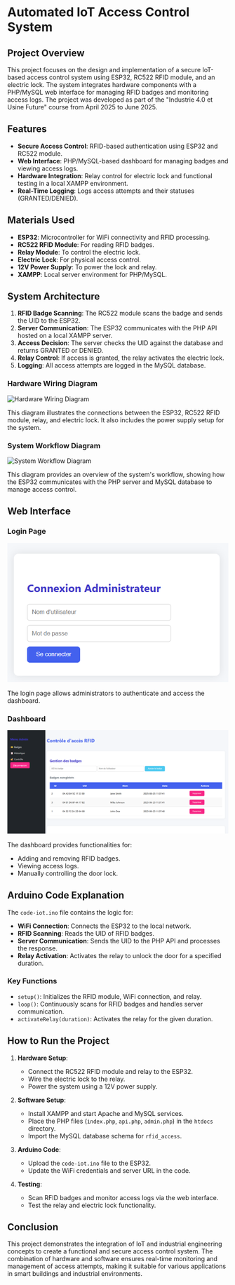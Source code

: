 # Automated IoT Access Control System

## Project Overview
This project focuses on the design and implementation of a secure IoT-based access control system using ESP32, RC522 RFID module, and an electric lock. The system integrates hardware components with a PHP/MySQL web interface for managing RFID badges and monitoring access logs. The project was developed as part of the "Industrie 4.0 et Usine Future" course from April 2025 to June 2025.

## Features
- **Secure Access Control**: RFID-based authentication using ESP32 and RC522 module.
- **Web Interface**: PHP/MySQL-based dashboard for managing badges and viewing access logs.
- **Hardware Integration**: Relay control for electric lock and functional testing in a local XAMPP environment.
- **Real-Time Logging**: Logs access attempts and their statuses (GRANTED/DENIED).

## Materials Used
- **ESP32**: Microcontroller for WiFi connectivity and RFID processing.
- **RC522 RFID Module**: For reading RFID badges.
- **Relay Module**: To control the electric lock.
- **Electric Lock**: For physical access control.
- **12V Power Supply**: To power the lock and relay.
- **XAMPP**: Local server environment for PHP/MySQL.

## System Architecture
1. **RFID Badge Scanning**: The RC522 module scans the badge and sends the UID to the ESP32.
2. **Server Communication**: The ESP32 communicates with the PHP API hosted on a local XAMPP server.
3. **Access Decision**: The server checks the UID against the database and returns GRANTED or DENIED.
4. **Relay Control**: If access is granted, the relay activates the electric lock.
5. **Logging**: All access attempts are logged in the MySQL database.

### Hardware Wiring Diagram
![Hardware Wiring Diagram](docs/hardware_diagram.png)

This diagram illustrates the connections between the ESP32, RC522 RFID module, relay, and electric lock. It also includes the power supply setup for the system.

### System Workflow Diagram
![System Workflow Diagram](docs/system_workflow.png)

This diagram provides an overview of the system's workflow, showing how the ESP32 communicates with the PHP server and MySQL database to manage access control.

## Web Interface
### Login Page
![Login Page](docs/login.png)

The login page allows administrators to authenticate and access the dashboard.

### Dashboard
![Dashboard](docs/dashboard.png)

The dashboard provides functionalities for:
- Adding and removing RFID badges.
- Viewing access logs.
- Manually controlling the door lock.

## Arduino Code Explanation
The `code-iot.ino` file contains the logic for:
- **WiFi Connection**: Connects the ESP32 to the local network.
- **RFID Scanning**: Reads the UID of RFID badges.
- **Server Communication**: Sends the UID to the PHP API and processes the response.
- **Relay Activation**: Activates the relay to unlock the door for a specified duration.

### Key Functions
- `setup()`: Initializes the RFID module, WiFi connection, and relay.
- `loop()`: Continuously scans for RFID badges and handles server communication.
- `activateRelay(duration)`: Activates the relay for the given duration.


## How to Run the Project
1. **Hardware Setup**:
   - Connect the RC522 RFID module and relay to the ESP32.
   - Wire the electric lock to the relay.
   - Power the system using a 12V power supply.

2. **Software Setup**:
   - Install XAMPP and start Apache and MySQL services.
   - Place the PHP files (`index.php`, `api.php`, `admin.php`) in the `htdocs` directory.
   - Import the MySQL database schema for `rfid_access`.

3. **Arduino Code**:
   - Upload the `code-iot.ino` file to the ESP32.
   - Update the WiFi credentials and server URL in the code.

4. **Testing**:
   - Scan RFID badges and monitor access logs via the web interface.
   - Test the relay and electric lock functionality.

## Conclusion
This project demonstrates the integration of IoT and industrial engineering concepts to create a functional and secure access control system. The combination of hardware and software ensures real-time monitoring and management of access attempts, making it suitable for various applications in smart buildings and industrial environments.
